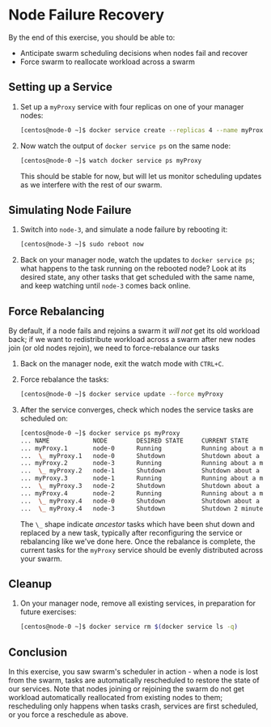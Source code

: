 # Node Failure Recovery

By the end of this exercise, you should be able to:

 - Anticipate swarm scheduling decisions when nodes fail and recover
 - Force swarm to reallocate workload across a swarm

## Setting up a Service

1.  Set up a `myProxy` service with four replicas on one of your manager nodes:

    ```bash
    [centos@node-0 ~]$ docker service create --replicas 4 --name myProxy nginx
    ```

2.  Now watch the output of `docker service ps` on the same node:

    ```bash
    [centos@node-0 ~]$ watch docker service ps myProxy
    ```

    This should be stable for now, but will let us monitor scheduling updates as we interfere with the rest of our swarm.

## Simulating Node Failure

1.  Switch into `node-3`, and simulate a node failure by rebooting it:

    ```bash
    [centos@node-3 ~]$ sudo reboot now
    ```

2.  Back on your manager node, watch the updates to `docker service ps`; what happens to the task running on the rebooted node? Look at its desired state, any other tasks that get scheduled with the same name, and keep watching until `node-3` comes back online.

## Force Rebalancing

By default, if a node fails and rejoins a swarm it *will not* get its old workload back; if we want to redistribute workload across a swarm after new nodes join (or old nodes rejoin), we need to force-rebalance our tasks

1.  Back on the manager node, exit the watch mode with `CTRL+C`.

2.  Force rebalance the tasks:

    ```bash
    [centos@node-0 ~]$ docker service update --force myProxy
    ```

3.  After the service converges, check which nodes the service tasks are scheduled on:

    ```bash
    [centos@node-0 ~]$ docker service ps myProxy
    ... NAME            NODE        DESIRED STATE     CURRENT STATE
    ... myProxy.1       node-0      Running           Running about a minute ago
    ...  \_ myProxy.1   node-0      Shutdown          Shutdown about a minute ago
    ... myProxy.2       node-3      Running           Running about a minute ago
    ...  \_ myProxy.2   node-1      Shutdown          Shutdown about a minute ago
    ... myProxy.3       node-1      Running           Running about a minute ago
    ...  \_ myProxy.3   node-2      Shutdown          Shutdown about a minute ago
    ... myProxy.4       node-2      Running           Running about a minute ago
    ...  \_ myProxy.4   node-0      Shutdown          Shutdown about a minute ago
    ...  \_ myProxy.4   node-3      Shutdown          Shutdown 2 minutes ago  
    ```

    The `\_` shape indicate *ancestor* tasks which have been shut down and replaced by a new task, typically after reconfiguring the service or rebalancing like we've done here. Once the rebalance is complete, the current tasks for the `myProxy` service should be evenly distributed across your swarm.

## Cleanup

1.  On your manager node, remove all existing services, in preparation for future exercises:

    ```bash
    [centos@node-0 ~]$ docker service rm $(docker service ls -q)
    ```

## Conclusion

In this exercise, you saw swarm's scheduler in action - when a node is lost from the swarm, tasks are automatically rescheduled to restore the state of our services. Note that nodes joining or rejoining the swarm do not get workload automatically reallocated from existing nodes to them; rescheduling only happens when tasks crash, services are first scheduled, or you force a reschedule as above.

